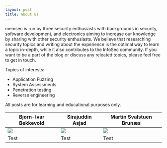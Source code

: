 ```yaml
---
layout: post
title: About us
---
```


memsec is run by three security enthusiasts with backgrounds in security, software development, and electronics aiming to increase our knowledge by sharing with other security enthusiasts. We believe that researching security topics and writing about the experience is the optimal way to learn a topic in-depth, while it also contributes to the InfoSec community. If you want to be a part of the blog or discuss any releated topics, please feel free to get in touch. 

Topics of interests:
 - Application Fuzzing
 - System Assessments
 - Penetration testing
 - Reverse engineering

All posts are for learning and educational purposes only.

| Bjørn-Ivar Bekkevold | Sirajuddin Asjad | Martin Svalstuen Brunæs |
| -------------------- | ---------------- | ----------------------- |
| ![](https://ionicframework.com/docs/img/demos/avatar.svg) | ![](https://ionicframework.com/docs/img/demos/avatar.svg) | ![](https://ionicframework.com/docs/img/demos/avatar.svg) |
| Test | Test | Test |
